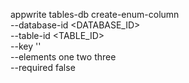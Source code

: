 appwrite tables-db create-enum-column \
    --database-id <DATABASE_ID> \
    --table-id <TABLE_ID> \
    --key '' \
    --elements one two three \
    --required false
